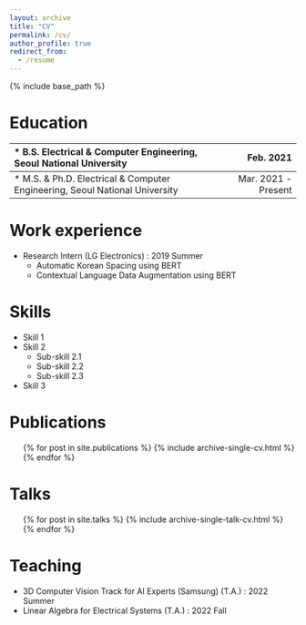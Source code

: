 ```yaml
---
layout: archive
title: "CV"
permalink: /cv/
author_profile: true
redirect_from:
  - /resume
---
```


{% include base_path %}

Education
======
| * B.S. Electrical & Computer Engineering, Seoul National University | Feb. 2021 |
| :--- | ---: |
| * M.S. & Ph.D. Electrical & Computer Engineering, Seoul National University | Mar. 2021 - Present |

Work experience
======
* Research Intern (LG Electronics) : 2019 Summer
  * Automatic Korean Spacing using BERT
  * Contextual Language Data Augmentation using BERT
  
Skills
======
* Skill 1
* Skill 2
  * Sub-skill 2.1
  * Sub-skill 2.2
  * Sub-skill 2.3
* Skill 3

Publications
======
  <ul>{% for post in site.publications %}
    {% include archive-single-cv.html %}
  {% endfor %}</ul>
  
Talks
======
  <ul>{% for post in site.talks %}
    {% include archive-single-talk-cv.html %}
  {% endfor %}</ul>
  
Teaching
======
  * 3D Computer Vision Track for AI Experts (Samsung) (T.A.) : 2022 Summer
  * Linear Algebra for Electrical Systems (T.A.) : 2022 Fall